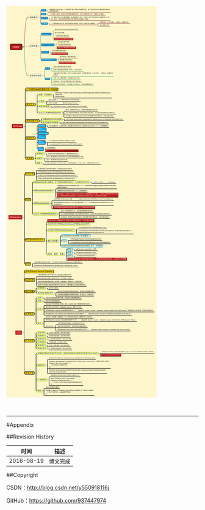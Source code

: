 ![](https://raw.githubusercontent.com/937447974/Blog/master/Resources/2016081901.png)

&#160;

----------

#Appendix

##Revision History

| 时间 | 描述 |
| ---- | ---- |
| 2016-08-19 | 博文完成 |

##Copyright

CSDN：http://blog.csdn.net/y550918116j

GitHub：https://github.com/937447974